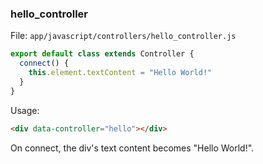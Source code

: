 ### hello_controller

File: `app/javascript/controllers/hello_controller.js`

```javascript
export default class extends Controller {
  connect() {
    this.element.textContent = "Hello World!"
  }
}
```

Usage:
```html
<div data-controller="hello"></div>
```
On connect, the div's text content becomes "Hello World!".